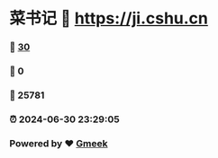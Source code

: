 # 菜书记 :link: https://ji.cshu.cn 
### :page_facing_up: [30](https://ji.cshu.cn/tag.html) 
### :speech_balloon: 0 
### :hibiscus: 25781 
### :alarm_clock: 2024-06-30 23:29:05 
### Powered by :heart: [Gmeek](https://github.com/Meekdai/Gmeek)
